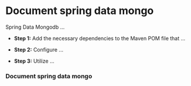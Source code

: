 <!-- canguejamba -->
<!DOCTYPE html>
<html lang="en">

<head>
  <meta charset="UTF-8">
  <meta name="viewport" content="width=device-width, initial-scale=1.0">
  <meta http-equiv="X-UA-Compatible" content="ie=edge">
  <title>Spring Data Mongodb</title>
  <link rel="stylesheet" href="../assets/css/bootstrap.min.css">
  <link rel="stylesheet" href="../assets/css/plyr.css">
  <link rel="stylesheet" href="../assets/css/katex.min.css">
  <link rel="stylesheet" href="../assets/css/styles.css">
</head>

<body>

  <h1 id="">Document spring data mongo</h1>
<p>Spring Data Mongodb ...</p>
<ul>
<li><p><strong>Step 1:</strong> Add the necessary dependencies to the Maven POM file that ...</p></li>
<li><p><strong>Step 2:</strong> Configure ...</p></li>
<li><p><strong>Step 3:</strong> Utilize ...</p></li>
</ul>
</div>

</div>
<div class="divider"></div><div class="ud-atom">
  <h3><p>Document spring data mongo</p></h3>
  <div>
  <div>
  </div>
</div>

</div>
</body>

</html>
